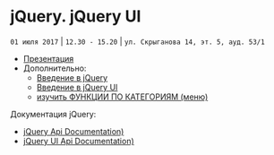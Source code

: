 # jQuery. jQuery UI
`01 июля 2017` | `12.30 - 15.20` | `ул. Скрыганова 14, эт. 5, ауд. 53/1`

* [Презентация](https://github.com/LisKorzun/learning-js__from-scratch-to-expert/blob/master/seminar_19/lecture/presentation/JS25_jQuery.pdf)
* Дополнительно:
    * [Введение в jQuery](http://jquery.page2page.ru/index.php5/%D0%92%D0%B2%D0%B5%D0%B4%D0%B5%D0%BD%D0%B8%D0%B5_%D0%B2_jQuery)
    * [Введение в jQuery UI](http://jquery.page2page.ru/index.php5/%D0%92%D0%B2%D0%B5%D0%B4%D0%B5%D0%BD%D0%B8%D0%B5_%D0%B2_jqueryui)
    * [изучить ФУНКЦИИ ПО КАТЕГОРИЯМ (меню)](http://jquery.page2page.ru)

Документация jQuery:
* [jQuery Api Documentation)](https://api.jquery.com/)
* [jQuery UI Api Documentation)](http://api.jqueryui.com/)

